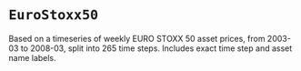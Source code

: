 # `EuroStoxx50`

Based on a timeseries of weekly EURO STOXX 50 asset prices, from 2003-03 to 2008-03, split into 265 time steps. Includes exact time step and asset name labels.
